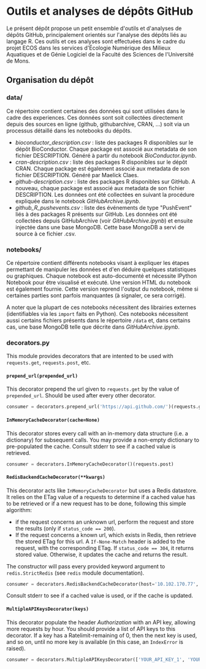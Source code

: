 # Outils et analyses de dépôts GitHub

Le présent dépôt propose un petit ensemble d'outils et d'analyses de dépôts GitHub, principalement orientés sur l'analyse des dépôts liés au langage R. Ces outils et ces analyses sont effectuées dans le cadre du projet ECOS dans les services d'Écologie Numérique des Milieux Aquatiques et de Génie Logiciel de la Faculté des Sciences de l'Université de Mons.


## Organisation du dépôt

### data/

Ce répertoire contient certaines des données qui sont utilisées dans le cadre des experiences. Ces données sont soit collectées directement depuis des sources en ligne (github, githubarchive, CRAN, ...) soit via un processus détaillé dans les notebooks du dépôts.

 - *bioconductor_description.csv* : liste des packages R disponibles sur le dépôt BioConductor. Chaque package est associé aux metadata de son fichier DESCRIPTION. Généré à partir du notebook *BioConductor.ipynb*.
 - *cran-description.csv* : liste des packages R disponibles sur le dépôt CRAN. Chaque package est également associé aux metadata de son fichier DESCRIPTION. Généré par Maelick Claes.
 - *github-description.csv* : liste des packages R disponibles sur GitHub. A nouveau, chaque package est associé aux metadata de son fichier DESCRIPTION. Les données ont été collectées en suivant la procédure expliquée dans le notebook *GitHubArchive.ipynb*.
 - *github_R_pushevents.csv* : liste des événements de type "PushEvent" liés à des packages R présents sur GitHub. Les données ont été collectées depuis GitHubArchive (voir *GitHubArchive.ipynb*) et ensuite injectée dans une base MongoDB. Cette base MongoDB a servi de source à ce fichier .csv.
 
### notebooks/

Ce répertoire contient différents notebooks visant à expliquer les étapes permettant de manipuler les données et d'en déduire quelques statistiques ou graphiques. Chaque notebook est auto-documenté et nécessite IPython Notebook pour être visualisé et exécuté. Une version HTML du notebook est également fournie. Cette version reprend l'output du notebook, même si certaines parties sont parfois manquantes (à signaler, ce sera corrigé).

A noter que la plupart de ces notebooks nécessitent des librairies externes (identifiables via les `import` faits en Python). Ces notebooks nécessitent aussi certains fichiers présents dans le répertoire `/data` et, dans certains cas, une base MongoDB telle que décrite dans *GitHubArchive.ipynb*.

### decorators.py

This module provides decorators that are intented to be used with `requests.get`, `requests.post`, etc.

#### `prepend_url(prepended_url)` 
This decorator prepend the url given to `requests.get` by the value of `prepended_url`. Should be used after every other decorator. 

```python
consumer = decorators.prepend_url('https://api.github.com/')(requests.get)
```

#### `InMemoryCacheDecorator(cache=None)`
This decorator stores every call with an in-memory data structure (i.e. a dictionary) for subsequent calls. You may provide a non-empty dictionary to pre-populated the cache. Consult stderr to see if a cached value is retrieved.

```python
consumer = decorators.InMemoryCacheDecorator()(requests.post) 
```

#### `RedisBackendCacheDecorator(**kwargs)`
This decorator acts like `InMemoryCacheDecorator` but uses a Redis datastore. It relies on the ETag value of a requests to determine if a cached value has to be retrieved or if a new request has to be done, following this simple algorithm:
 - if the request concerns an unknown url, perform the request and store the results (only if `status_code == 200`). 
 - If the request concerns a known url, which exists in Redis, then retrieve the stored ETag for this url. A `If-None-Match` header is added to the request, with the corresponding ETag. If `status_code == 304`, it returns stored value. Otherwise, it updates the cache and returns the result. 

The constructor will pass every provided keyword argument to `redis.StrictRedis` (see `redis` module documentation). 

```python
consumer = decorators.RedisBackendCacheDecorator(host='10.102.170.77', db=5)(requests.get)
```
Consult stderr to see if a cached value is used, or if the cache is updated.

#### `MultipleAPIKeysDecorator(keys)`
This decorator populate the header *Authorization* with an API key, allowing more requests by hour. You should provide a list of API keys to this decorator. If a key has a Ratelimit-remaining of 0, then the next key is used, and so on, until no more key is available (in this case, an `IndexError` is raised).

```python
consumer = decorators.MultipleAPIKeysDecorator(['YOUR_API_KEY_1', 'YOUR_API_KEY_2'])(requests.get)
```
